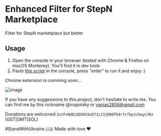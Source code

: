 # Enhanced Filter for StepN Marketplace

Filter for StepN marketplace but better

## Usage
1. Open the console in your browser (tested with Chrome & Firefox on macOS Monterey). You'll find it in dev tools
2. Paste [this script](script.js) in the console, press "enter" to run it and enjoy :)

Chrome extension is comming soon...

![image](https://user-images.githubusercontent.com/38167469/181298364-0b3c0382-5f88-4984-9e86-b5da1a36a19f.png)

If you have any suggessions to this project, don't hesitate to write me. You can find me by this nickname @inapolsky or vanias2806@gmail.com

Donations are welcomed `2stFvNdELDQ56C6vD71Lt3jKN9Th4r7cfkpJchwyxJ6x` (GST|GMT|SOL)

#StandWithUkraine 🇺🇦
Made with love ❤️

